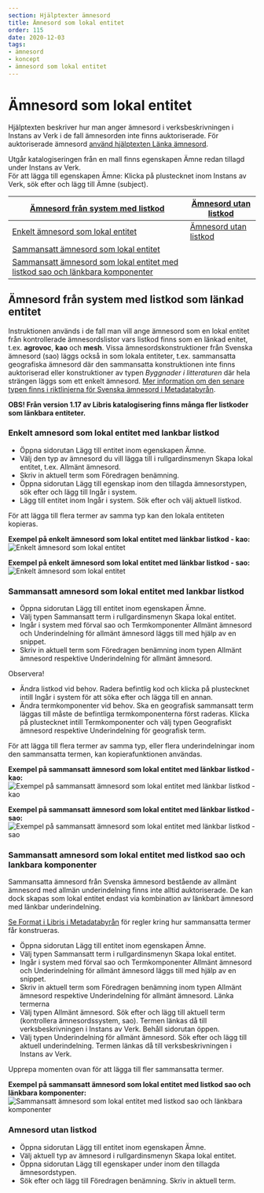 ```yaml
---
section: Hjälptexter ämnesord
title: Ämnesord som lokal entitet
order: 115
date: 2020-12-03
tags:
- ämnesord
- koncept
- ämnesord som lokal entitet
---
```



# Ämnesord som lokal entitet
Hjälptexten beskriver hur man anger ämnesord i verksbeskrivningen i Instans av Verk i de fall ämnesorden inte finns auktoriserade. För auktoriserade ämnesord [använd hjälptexten Länka ämnesord](https://libris.kb.se/katalogisering/help/workflow-linked-entity-sh).

Utgår katalogiseringen från en mall finns egenskapen Ämne redan tillagd under Instans av Verk. 
<br/>För att lägga till egenskapen Ämne: Klicka på plustecknet inom Instans av Verk, sök efter och lägg till Ämne (subject).

| [Ämnesord från system med listkod](#amnesord-från-system-med-listkod-som-länkad-entitet)  | [Ämnesord utan listkod](#amnesord-utan-listkod)
| ----------- |  ----------- | 
| [Enkelt ämnesord som lokal entitet](#enkelt-amnesord-som-lokal-entitet-med-lankbar-listkod) |  [Ämnesord utan listkod](#amnesord-utan-listkod) |
| [Sammansatt ämnesord som lokal entitet](#sammansatt-amnesord-som-lokal-entitet-med-lankbar-listkod) |
| [Sammansatt ämnesord som lokal entitet med listkod sao och länkbara komponenter](#sammansatt-amnesord-som-lokal-entitet-med-listkod-sao-och-lankbara-komponenter) | |


## Ämnesord från system med listkod som länkad entitet
Instruktionen används i de fall man vill ange ämnesord som en lokal entitet från kontrollerade ämnesordslistor vars listkod finns som en länkad enitet, t.ex. **agrovoc**, **kao** och **mesh**. Vissa ämnesordskonstruktioner från Svenska ämnesord (sao) läggs också in som lokala entiteter, t.ex. sammansatta geografiska ämnesord där den sammansatta konstruktionen inte finns auktoriserad eller konstruktioner av typen *Byggnader i litteraturen* där hela strängen läggs som ett enkelt ämnesord. [Mer information om den senare typen finns i riktlinjerna för Svenska ämnesord i Metadatabyrån](https://metadatabyran.kb.se/amnesord-och-genre-form/svenska-amnesord/sarskilda-amnesomraden/....i-bibeln-i-filmen-i-heraldiken-i-konsten).

**OBS! Från version 1.17 av Libris katalogisering finns många fler listkoder som länkbara entiteter.**

### Enkelt amnesord som lokal entitet med lankbar listkod

* Öppna sidorutan Lägg till entitet inom egenskapen Ämne. 
* Välj den typ av ämnesord du vill lägga till i rullgardinsmenyn Skapa lokal entitet, t.ex. Allmänt ämnesord.
* Skriv in aktuell term som Föredragen benämning.
* Öppna sidorutan Lägg till egenskap inom den tillagda ämnesorstypen, sök efter och lägg till Ingår i system.
* Lägg till entitet inom Ingår i system. Sök efter och välj aktuell listkod.

För att lägga till flera termer av samma typ kan den lokala entiteten kopieras.

**Exempel på enkelt ämnesord som lokal entitet med länkbar listkod - kao:**
</br>![Enkelt ämnesord som lokal entitet](LokaltEnkeltKao.png) 

**Exempel på enkelt ämnesord som lokal entitet med länkbar listkod - sao:**
</br>![Enkelt ämnesord som lokal entitet](LokaltilitteraturenSao.png) 


### Sammansatt amnesord som lokal entitet med lankbar listkod

* Öppna sidorutan Lägg till entitet inom egenskapen Ämne. 
* Välj typen Sammansatt term i rullgardinsmenyn Skapa lokal entitet.
* Ingår i system med förval sao och Termkomponenter Allmänt ämnesord och Underindelning för allmänt ämnesord läggs till med hjälp av en snippet.
* Skriv in aktuell term som Föredragen benämning inom typen Allmänt ämnesord respektive Underindelning för allmänt ämnesord.

Observera!
* Ändra listkod vid behov. Radera befintlig kod och klicka på plustecknet intill Ingår i system för att söka efter och lägga till en annan.
* Ändra termkomponenter vid behov. Ska en geografisk sammansatt term läggas till måste de befintliga termkomponenterna först raderas. Klicka på plustecknet intill Termkomponenter och välj typen Geografiskt ämnesord respektive Underindelning för geografisk term.

För att lägga till flera termer av samma typ, eller flera underindelningar inom den sammansatta termen, kan kopierafunktionen användas.

**Exempel på sammansatt ämnesord som lokal entitet med länkbar listkod - kao:**
</br>![Exempel på sammansatt ämnesord som lokal entitet med länkbar listkod - kao](LokaltSammansattKao.png) 

**Exempel på sammansatt ämnesord som lokal entitet med länkbar listkod - sao:**
</br>![Exempel på sammansatt ämnesord som lokal entitet med länkbar listkod - sao](LokaltGeoSammansattSao.png)


### Sammansatt amnesord som lokal entitet med listkod sao och lankbara komponenter

Sammansatta ämnesord från Svenska ämnesord bestående av allmänt ämnesord med allmän underindelning finns inte alltid auktoriserade. De kan dock skapas som lokal entitet endast via kombination av länkbart ämnesord med länkbar underindelning.

[Se Format i Libris i Metadatabyrån](https://metadatabyran.kb.se/amnesord-och-genre-form/amnesord-och-genre-form-i-libris/format-i-libris) för regler kring hur sammansatta termer får konstrueras.

* Öppna sidorutan Lägg till entitet inom egenskapen Ämne. 
* Välj typen Sammansatt term i rullgardinsmenyn Skapa lokal entitet.
* Ingår i system med förval sao och Termkomponenter Allmänt ämnesord och Underindelning för allmänt ämnesord läggs till med hjälp av en snippet.
* Skriv in aktuell term som Föredragen benämning inom typen Allmänt ämnesord respektive Underindelning för allmänt ämnesord. Länka termerna 
* Välj typen Allmänt ämnesord. Sök efter och lägg till aktuell term (kontrollera ämnesordssystem, sao). Termen länkas då till verksbeskrivningen i Instans av Verk. Behåll sidorutan öppen.
* Välj typen Underindelning för allmänt ämnesord. Sök efter och lägg till aktuell underindelning. Termen länkas då till verksbeskrivningen i Instans av Verk.

Upprepa momenten ovan för att lägga till fler sammansatta termer.

**Exempel på sammansatt ämnesord som lokal entitet med listkod sao och länkbara komponenter:**
</br>![Sammansatt ämnesord som lokal entitet med listkod sao och länkbara komponenter](LokaltSammansattSao.png) 


### Amnesord utan listkod

* Öppna sidorutan Lägg till entitet inom egenskapen Ämne. 
* Välj aktuell typ av ämnesord i rullgardinsmenyn Skapa lokal entitet.
* Öppna sidorutan Lägg till egenskaper under inom den tillagda ämnesordstypen. 
* Sök efter och lägg till Föredragen benämning. Skriv in aktuell term.
